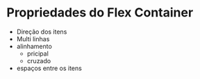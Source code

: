 # Propriedades do Flex Container


* Direção dos itens
* Multi linhas
* alinhamento
    * pricipal
    * cruzado
* espaços entre os itens


